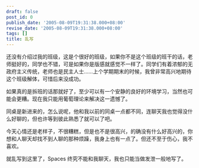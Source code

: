 ```yaml
---
draft: false
post_id: 0
publish_date: '2005-08-09T19:31:38.000+08:00'
revise_date: '2005-08-09T19:31:38.000+08:00'
tags: []
title: 乱写
---
```


还没有介绍过我的班级，这是个很好的班级，如果你不是这个班级的班干的话，老师挺好的，同学也不错，可是如果你是版感就感觉不一样了。同学们有着浓郁的无政府主义传统，老师也是民主人士……上个学期期末的时候，我曾非常高兴地期待这个班级解体，可惜后来没成功。

如果真的是拆班的话那就好了，至少可以有一个安静的良好的环境学习，当然也可能会更糟。现在我只能用葡萄理论来解决这一遗憾了。

同桌是新进来的，怎么说呢，他和我以前的同桌一点都不同，连聊天我也觉得没什么好聊的，但也许等到彼此熟悉了就可以了吧。

今天心情还是老样子，不很糟糕，但是也不是很高兴，的确没有什么好高兴的，你想和人聊天却找不到人聊的那种烦躁，我身上也有一点了。但还不至于伤心，我不喜欢。

就乱写到这里了，Spaces 终究不能和我聊天，我也只能当做发泄一般地写了。
